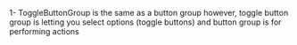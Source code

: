 1- ToggleButtonGroup is the same as a button group however, toggle button group is letting you select options (toggle buttons) and button group is for performing actions